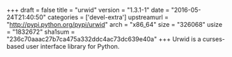 +++
draft = false
title = "urwid"
version = "1.3.1-1"
date = "2016-05-24T21:40:50"
categories = ['devel-extra']
upstreamurl = "http://pypi.python.org/pypi/urwid"
arch = "x86_64"
size = "326068"
usize = "1832672"
sha1sum = "236c70aaac27b7ca475a332ddc4ac73dc639e40a"
+++
Urwid is a curses-based user interface library for Python.